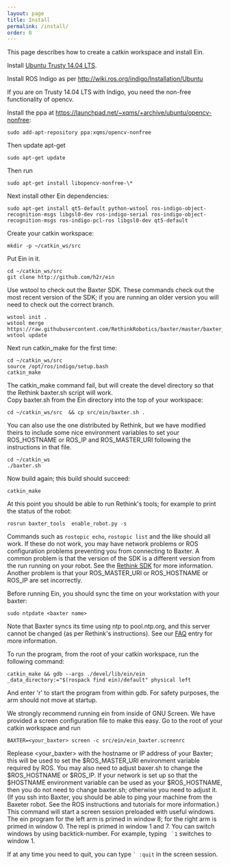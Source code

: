 ```yaml
---
layout: page
title: Install
permalink: /install/
order: 0
---
```



This page describes how to create a catkin workspace and install Ein.

Install [Ubuntu Trusty 14.04 LTS](http://releases.ubuntu.com/14.04/).

Install ROS Indigo as per http://wiki.ros.org/indigo/Installation/Ubuntu

If you are on Trusty 14.04 LTS with Indigo, you need the non-free
functionality of opencv.

Install the ppa at https://launchpad.net/~xqms/+archive/ubuntu/opencv-nonfree:

```
sudo add-apt-repository ppa:xqms/opencv-nonfree
```

Then update apt-get 

```
sudo apt-get update
```

Then run

```
sudo apt-get install libopencv-nonfree-\*
```

Next install other Ein dependencies: 

```
sudo apt-get install qt5-default python-wstool ros-indigo-object-recognition-msgs libgsl0-dev ros-indigo-serial ros-indigo-object-recognition-msgs ros-indigo-pcl-ros libgsl0-dev qt5-default
```

Create your catkin workspace:

```
mkdir -p ~/catkin_ws/src
```

Put Ein in it.

```
cd ~/catkin_ws/src
git clone http://github.com/h2r/ein
```

Use wstool to check out the Baxter SDK.  These commands check out the
most recent version of the SDK; if you are running an older version
you will need to check out the correct branch. 

```
wstool init .
wstool merge https://raw.githubusercontent.com/RethinkRobotics/baxter/master/baxter_sdk.rosinstall
wstool update
```

Next run catkin_make for the first time:

```
cd ~/catkin_ws/src 
source /opt/ros/indigo/setup.bash
catkin_make
```

The catkin_make command fail, but will create the devel directory so that the
Rethink baxter.sh script will work.   
Copy baxter.sh from the Ein directory into the top of your workspace:
```
cd ~/catkin_ws/src  && cp src/ein/baxter.sh . 
```
You can also use the one distributed by Rethink, but we have modified theirs to include some nice environment variables to set your ROS_HOSTNAME or ROS_IP and
ROS_MASTER_URI following the instructions in that file. 

```
cd ~/catkin_ws
./baxter.sh
```

Now build again; this build should succeed:

```
catkin_make
```

At this point you should be able to run Rethink's tools; for example
to print the status of the robot:

``` 
rosrun baxter_tools  enable_robot.py -s
```

Commands such as `rostopic echo`, `rostopic list` and the like should
all work.  If these do not work, you may have network problems or ROS
configuration problems preventing you from connecting to Baxter.  A
common problem is that the version of the SDK is a different version
from the run running on your robot.  See the [Rethink
SDK](http://sdk.rethinkrobotics.com/wiki/Main_Page) for more
information.  Another problem is that your ROS_MASTER_URI or
ROS_HOSTNAME or ROS_IP are set incorrectly.


Before running Ein, you should sync the time on your workstation with
your baxter:

```
sudo ntpdate <baxter name>
```

Note that Baxter syncs its time using ntp to pool.ntp.org, and this
server cannot be changed (as per Rethink's instructions).  See our
[FAQ](../faq/#i-am-getting-strage-tf-errors-about-lookup-would-require-extrapolation-into-the-past-or-lookup-would-require-extrapolation-into-the-future) entry for more information.


To run the program, from the root of your catkin workspace, run the
following command:

```
catkin_make && gdb --args ./devel/lib/ein/ein  _data_directory:="$(rospack find ein)/default" physical left
```

And enter 'r' to start the program from within gdb. For safety
purposes, the arm should not move at startup.


We strongly recommend running ein from inside of GNU Screen.  We have
provided a screen configuration file to make this easy.  Go to the
root of your catkin workspace and run

``` 
BAXTER=<your_baxter> screen -c src/ein/ein_baxter.screenrc
```

Replease <your_baxter> with the hostname or IP address of your Baxter;
this will be used to set the $ROS_MASTER_URI environment variable
required by ROS.  You may also need to adjust baxer.sh to change the
$ROS_HOSTNAME or $ROS_IP.  If your network is set up so that the
$HOSTNAME environment variable can be used as your $ROS_HOSTNAME, then
you do not need to change baxter.sh; otherwise you need to adjust it.
(If you ssh into Baxter, you should be able to ping your machine from
the Baxeter robot.  See the ROS instructions and tutorials for more
information.)  This command will start a screen session preloaded with
useful windows.  The ein program for the left arm is primed in window
8; for the right arm is primed in window 0.  The repl is primed in
window 1 and 7.  You can switch windows by using backtick-number.  For
example, typing `` `1`` switches to window 1.

If at any time you need to quit, you can type `` ` :quit `` in the
screen session.
